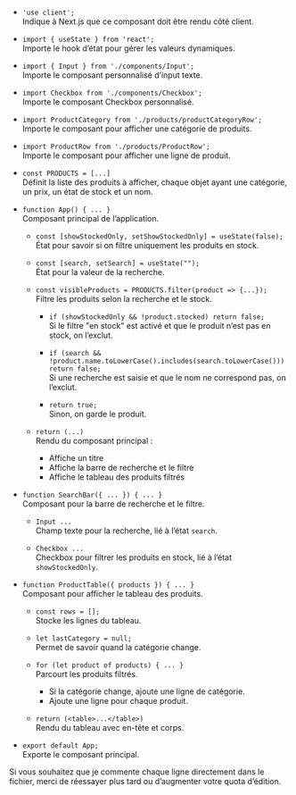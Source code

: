 


- `'use client';`  
  Indique à Next.js que ce composant doit être rendu côté client.

- `import { useState } from 'react';`  
  Importe le hook d’état pour gérer les valeurs dynamiques.

- `import { Input } from './components/Input';`  
  Importe le composant personnalisé d’input texte.

- `import Checkbox from './components/Checkbox';`  
  Importe le composant Checkbox personnalisé.

- `import ProductCategory from './products/productCategoryRow';`  
  Importe le composant pour afficher une catégorie de produits.

- `import ProductRow from './products/ProductRow';`  
  Importe le composant pour afficher une ligne de produit.

- `const PRODUCTS = [...]`  
  Définit la liste des produits à afficher, chaque objet ayant une catégorie, un prix, un état de stock et un nom.

- `function App() { ... }`  
  Composant principal de l’application.

  - `const [showStockedOnly, setShowStockedOnly] = useState(false);`  
    État pour savoir si on filtre uniquement les produits en stock.

  - `const [search, setSearch] = useState("");`  
    État pour la valeur de la recherche.

  - `const visibleProducts = PRODUCTS.filter(product => {...});`  
    Filtre les produits selon la recherche et le stock.

    - `if (showStockedOnly && !product.stocked) return false;`  
      Si le filtre "en stock" est activé et que le produit n’est pas en stock, on l’exclut.

    - `if (search && !product.name.toLowerCase().includes(search.toLowerCase())) return false;`  
      Si une recherche est saisie et que le nom ne correspond pas, on l’exclut.

    - `return true;`  
      Sinon, on garde le produit.

  - `return (...)`  
    Rendu du composant principal :  
    - Affiche un titre  
    - Affiche la barre de recherche et le filtre  
    - Affiche le tableau des produits filtrés

- `function SearchBar({ ... }) { ... }`  
  Composant pour la barre de recherche et le filtre.

  - `Input ...`  
    Champ texte pour la recherche, lié à l’état `search`.

  - `Checkbox ...`  
    Checkbox pour filtrer les produits en stock, lié à l’état `showStockedOnly`.

- `function ProductTable({ products }) { ... }`  
  Composant pour afficher le tableau des produits.

  - `const rows = [];`  
    Stocke les lignes du tableau.

  - `let lastCategory = null;`  
    Permet de savoir quand la catégorie change.

  - `for (let product of products) { ... }`  
    Parcourt les produits filtrés.

    - Si la catégorie change, ajoute une ligne de catégorie.
    - Ajoute une ligne pour chaque produit.

  - `return (<table>...</table>)`  
    Rendu du tableau avec en-tête et corps.

- `export default App;`  
  Exporte le composant principal.

Si vous souhaitez que je commente chaque ligne directement dans le fichier, merci de réessayer plus tard ou d’augmenter votre quota d’édition.
